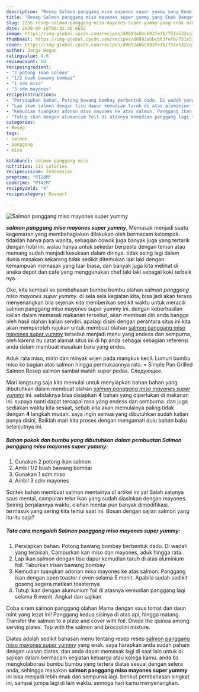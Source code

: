 ```yaml
---
description: "Resep Salmon panggang miso mayones super yummy yang Enak Banget"
title: "Resep Salmon panggang miso mayones super yummy yang Enak Banget"
slug: 2256-resep-salmon-panggang-miso-mayones-super-yummy-yang-enak-banget
date: 2020-09-18T06:32:36.665Z
image: https://img-global.cpcdn.com/recipes/d0092abbcb03fefb/751x532cq70/salmon-panggang-miso-mayones-super-yummy-foto-resep-utama.jpg
thumbnail: https://img-global.cpcdn.com/recipes/d0092abbcb03fefb/751x532cq70/salmon-panggang-miso-mayones-super-yummy-foto-resep-utama.jpg
cover: https://img-global.cpcdn.com/recipes/d0092abbcb03fefb/751x532cq70/salmon-panggang-miso-mayones-super-yummy-foto-resep-utama.jpg
author: Jorge Hogan
ratingvalue: 4.6
reviewcount: 10
recipeingredient:
- "2 potong ikan salmon"
- "1/2 buah bawang bombai"
- "1 sdm miso"
- "3 sdm mayones"
recipeinstructions:
- "Persiapkan bahan. Potong bawang bombay berbentuk dadu. Di wadah yang terpisah, Campurkan kan miso dan mayones, aduk hingga rata."
- "Lap ikan salmon dengan tisu dapur kemudian taruh di atas aluminium foil. Taburkan irisan bawang bombay"
- "Kemudian tuangkan adonan miso mayones ke atas salmon. Panggang ikan dengan open toaster / oven selama 5 menit. Apabila sudah sedikit gosong segera matikan toasternya"
- "Tutup ikan dengan alumunium foil di atasnya kemudian panggang lagi selama 6 menit. Angkat dan sajikan"
categories:
- Resep
tags:
- salmon
- panggang
- miso

katakunci: salmon panggang miso 
nutrition: 111 calories
recipecuisine: Indonesian
preptime: "PT28M"
cooktime: "PT42M"
recipeyield: "4"
recipecategory: Dessert

---
```



![Salmon panggang miso mayones super yummy](https://img-global.cpcdn.com/recipes/d0092abbcb03fefb/751x532cq70/salmon-panggang-miso-mayones-super-yummy-foto-resep-utama.jpg)

<b><i>salmon panggang miso mayones super yummy</i></b>, Memasak menjadi suatu kegemaran yang membahagiakan dilakukan oleh bermacam kelompok. tidaklah hanya para wanita, sebagian cowok juga banyak juga yang tertarik dengan hobi ini. walau hanya untuk sekedar berpesta dengan teman atau memang sudah menjadi kesukaan dalam dirinya. tidak asing lagi dalam dunia masakan sekarang tidak sedikit ditemukan laki laki dengan kemampuan memasak yang luar biasa, dan banyak juga kita melihat di aneka depot dan cafe yang menggunakan chef laki laki sebagai koki terbaik nya.

Oke, kita kembali ke pembahasan bumbu bumbu olahan <i>salmon panggang miso mayones super yummy</i>. di sela sela kegiatan kita, bisa jadi akan terasa menyenangkan bila sejenak kita memberikan sedikit waktu untuk meracik salmon panggang miso mayones super yummy ini. dengan keberhasilan kalian dalam memasak makanan tersebut, akan membuat diri anda bangga oleh hasil olahan kalian sendiri. apalagi disini dengan perantara situs ini kita akan memperoleh rujukan untuk membuat olahan <u>salmon panggang miso mayones super yummy</u> tersebut menjadi menu yang endess dan sempurna, oleh karena itu catat alamat situs ini di hp anda sebagai sebagian referensi anda dalam membuat masakan baru yang endes.

Aduk rata miso, mirin dan minyak wijen pada mangkuk kecil. Lumuri bumbu miso ke bagian atas salmon hingga permukaannya rata. • Simple Pan Grilled Salmon Resep salmon sambal matah super pedas. Следующее.


Mari langsung saja kita memulai untuk menyiapkan bahan bahan yang dibutuhkan dalam membuat olahan <u><i>salmon panggang miso mayones super yummy</i></u> ini. setidaknya bisa disiapkan <b>4</b> bahan yang diperlukan di makanan ini. supaya nanti dapat tercapai rasa yang endess dan sempurna. dan juga sediakan waktu kita sesaat, sebab kita akan memulainya paling tidak dengan <b>4</b> langkah mudah. saya ingin semua yang dibutuhkan sudah kalian punya disini, Baiklah mari kita proses dengan mengamati dulu bahan baku selanjutnya ini.

<!--inarticleads1-->

##### Bahan pokok dan bumbu yang dibutuhkan dalam pembuatan Salmon panggang miso mayones super yummy:

1. Gunakan 2 potong ikan salmon
1. Ambil 1/2 buah bawang bombai
1. Gunakan 1 sdm miso
1. Ambil 3 sdm mayones


Sontek bahan membuat salmon mentainya di artikel ini ya! Salah satunya saus mentai, campuran telur ikan yang sudah diasinkan dengan mayones. Seiring berjalannya waktu, olahan mentai pun banyak dimodifikasi, termasuk yang sering kita temui saat ini. Bosan dengan sajian salmon yang itu-itu saja? 

<!--inarticleads2-->

##### Tata cara mengolah Salmon panggang miso mayones super yummy:

1. Persiapkan bahan. Potong bawang bombay berbentuk dadu. Di wadah yang terpisah, Campurkan kan miso dan mayones, aduk hingga rata.
1. Lap ikan salmon dengan tisu dapur kemudian taruh di atas aluminium foil. Taburkan irisan bawang bombay
1. Kemudian tuangkan adonan miso mayones ke atas salmon. Panggang ikan dengan open toaster / oven selama 5 menit. Apabila sudah sedikit gosong segera matikan toasternya
1. Tutup ikan dengan alumunium foil di atasnya kemudian panggang lagi selama 6 menit. Angkat dan sajikan


Coba siram salmon panggang olahan Mama dengan saus tomat dan daun mint yang lezat ini! Panggang kedua sisinya di atas api, hingga matang. Transfer the salmon to a plate and cover with foil. Divide the quinoa among serving plates. Top with the salmon and broccolini mixture. 

Diatas adalah sedikit bahasan menu tentang resep resep <u>salmon panggang miso mayones super yummy</u> yang enak. saya harapkan anda sudah paham dengan ulasan diatas, dan anda dapat memasak lagi di saat lain untuk di sajikan dalam bermacam kegiatan keluarga atau kolega kamu. anda bs mengkolaborasi bumbu bumbu yang tertera diatas sesuai dengan selera anda, sehingga masakan <b>salmon panggang miso mayones super yummy</b> ini bisa menjadi lebih enak dan sempurna lagi. berikut pembahasan singkat ini, sampai jumpa lagi di lain waktu. semoga hari kamu menyenangkan.
